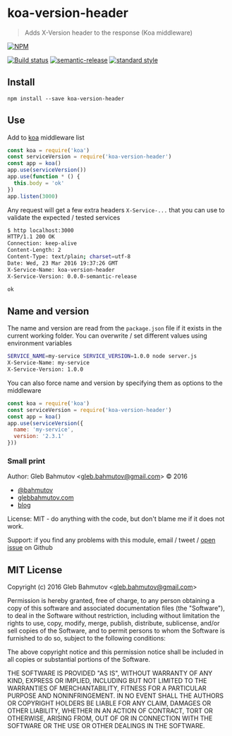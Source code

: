 # koa-version-header

> Adds X-Version header to the response (Koa middleware)

[![NPM][npm-icon] ][npm-url]

[![Build status][ci-image]][ci-url]
[![semantic-release][semantic-image]][semantic-url]
[![standard style][standard-image]][standard-url]

## Install

    npm install --save koa-version-header

## Use

Add to [koa](http://koajs.com/) middleware list

```js
const koa = require('koa')
const serviceVersion = require('koa-version-header')
const app = koa()
app.use(serviceVersion())
app.use(function * () {
  this.body = 'ok'
})
app.listen(3000)
```

Any request will get a few extra headers `X-Service-...` that you can use to validate
the expected / tested services

```sh
$ http localhost:3000
HTTP/1.1 200 OK
Connection: keep-alive
Content-Length: 2
Content-Type: text/plain; charset=utf-8
Date: Wed, 23 Mar 2016 19:37:26 GMT
X-Service-Name: koa-version-header
X-Service-Version: 0.0.0-semantic-release

ok
```

## Name and version

The name and version are read from the `package.json` file if it exists in the current
working folder. You can overwrite / set different values using environment variables

```sh
SERVICE_NAME=my-service SERVICE_VERSION=1.0.0 node server.js 
X-Service-Name: my-service
X-Service-Version: 1.0.0
```

You can also force name and version by specifying them as options to the middleware

```js
const koa = require('koa')
const serviceVersion = require('koa-version-header')
const app = koa()
app.use(serviceVersion({
  name: 'my-service',
  version: '2.3.1'
}))
```

### Small print

Author: Gleb Bahmutov &lt;gleb.bahmutov@gmail.com&gt; &copy; 2016


* [@bahmutov](https://twitter.com/bahmutov)
* [glebbahmutov.com](http://glebbahmutov.com)
* [blog](http://glebbahmutov.com/blog)


License: MIT - do anything with the code, but don't blame me if it does not work.

Support: if you find any problems with this module, email / tweet /
[open issue](https://github.com/bahmutov/koa-version-header/issues) on Github

## MIT License

Copyright (c) 2016 Gleb Bahmutov &lt;gleb.bahmutov@gmail.com&gt;

Permission is hereby granted, free of charge, to any person
obtaining a copy of this software and associated documentation
files (the "Software"), to deal in the Software without
restriction, including without limitation the rights to use,
copy, modify, merge, publish, distribute, sublicense, and/or sell
copies of the Software, and to permit persons to whom the
Software is furnished to do so, subject to the following
conditions:

The above copyright notice and this permission notice shall be
included in all copies or substantial portions of the Software.

THE SOFTWARE IS PROVIDED "AS IS", WITHOUT WARRANTY OF ANY KIND,
EXPRESS OR IMPLIED, INCLUDING BUT NOT LIMITED TO THE WARRANTIES
OF MERCHANTABILITY, FITNESS FOR A PARTICULAR PURPOSE AND
NONINFRINGEMENT. IN NO EVENT SHALL THE AUTHORS OR COPYRIGHT
HOLDERS BE LIABLE FOR ANY CLAIM, DAMAGES OR OTHER LIABILITY,
WHETHER IN AN ACTION OF CONTRACT, TORT OR OTHERWISE, ARISING
FROM, OUT OF OR IN CONNECTION WITH THE SOFTWARE OR THE USE OR
OTHER DEALINGS IN THE SOFTWARE.

[npm-icon]: https://nodei.co/npm/koa-version-header.png?downloads=true
[npm-url]: https://npmjs.org/package/koa-version-header
[ci-image]: https://travis-ci.org/bahmutov/koa-version-header.png?branch=master
[ci-url]: https://travis-ci.org/bahmutov/koa-version-header
[semantic-image]: https://img.shields.io/badge/%20%20%F0%9F%93%A6%F0%9F%9A%80-semantic--release-e10079.svg
[semantic-url]: https://github.com/semantic-release/semantic-release
[standard-image]: https://img.shields.io/badge/code%20style-standard-brightgreen.svg
[standard-url]: http://standardjs.com/
